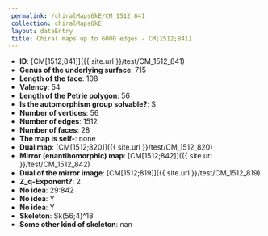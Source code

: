 ```yaml
--- 
 permalink: /chiralMaps6kE/CM_1512_841 
 collection: chiralMaps6kE
 layout: dataEntry
 title: Chiral maps up to 6000 edges - CM[1512;841]
---
```


- **ID**: [CM[1512;841]]({{ site.url }}/test/CM_1512_841)
- **Genus of the underlying surface**: 715
- **Length of the face**: 108
- **Valency**: 54
- **Length of the Petrie polygon**: 56
- **Is the automorphism group solvable?**: S
- **Number of vertices**: 56
- **Number of edges**: 1512
- **Number of faces**: 28
- **The map is self-**: none
- **Dual map**: [CM[1512;820]]({{ site.url }}/test/CM_1512_820)
- **Mirror (enantihomorphic) map**: [CM[1512;842]]({{ site.url }}/test/CM_1512_842)
- **Dual of the mirror image**: [CM[1512;819]]({{ site.url }}/test/CM_1512_819)
- **Z_q-Exponent?**: 2
- **No idea**:  29:842
- **No idea**: Y
- **No idea**: Y
- **Skeleton**: Sk(56;4)^18
- **Some other kind of skeleton**: nan
